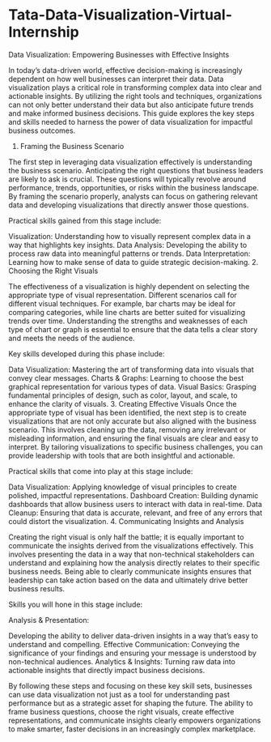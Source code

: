 # Tata-Data-Visualization-Virtual-Internship
Data Visualization: Empowering Businesses with Effective Insights

In today’s data-driven world, effective decision-making is increasingly dependent on how well businesses can interpret their data. Data visualization plays a critical role in transforming complex data into clear and actionable insights. By utilizing the right tools and techniques, organizations can not only better understand their data but also anticipate future trends and make informed business decisions. This guide explores the key steps and skills needed to harness the power of data visualization for impactful business outcomes.

1. Framing the Business Scenario
   
The first step in leveraging data visualization effectively is understanding the business scenario. Anticipating the right questions that business leaders are likely to ask is crucial. These questions will typically revolve around performance, trends, opportunities, or risks within the business landscape. By framing the scenario properly, analysts can focus on gathering relevant data and developing visualizations that directly answer those questions.

Practical skills gained from this stage include:

Visualization:
Understanding how to visually represent complex data in a way that highlights key insights.
Data Analysis:
Developing the ability to process raw data into meaningful patterns or trends.
Data Interpretation:
Learning how to make sense of data to guide strategic decision-making.
2. Choosing the Right Visuals

The effectiveness of a visualization is highly dependent on selecting the appropriate type of visual representation. Different scenarios call for different visual techniques. For example, bar charts may be ideal for comparing categories, while line charts are better suited for visualizing trends over time. Understanding the strengths and weaknesses of each type of chart or graph is essential to ensure that the data tells a clear story and meets the needs of the audience.

Key skills developed during this phase include:

Data Visualization:
Mastering the art of transforming data into visuals that convey clear messages.
Charts & Graphs: Learning to choose the best graphical representation for various types of data.
Visual Basics: 
Grasping fundamental principles of design, such as color, layout, and scale, to enhance the clarity of visuals.
3. Creating Effective Visuals
Once the appropriate type of visual has been identified, the next step is to create visualizations that are not only accurate but also aligned with the business scenario. This involves cleaning up the data, removing any irrelevant or misleading information, and ensuring the final visuals are clear and easy to interpret. By tailoring visualizations to specific business challenges, you can provide leadership with tools that are both insightful and actionable.

Practical skills that come into play at this stage include:

Data Visualization: 
Applying knowledge of visual principles to create polished, impactful representations.
Dashboard Creation: 
Building dynamic dashboards that allow business users to interact with data in real-time.
Data Cleanup: 
Ensuring that data is accurate, relevant, and free of any errors that could distort the visualization.
4. Communicating Insights and Analysis

Creating the right visual is only half the battle; it is equally important to communicate the insights derived from the visualizations effectively. This involves presenting the data in a way that non-technical stakeholders can understand and explaining how the analysis directly relates to their specific business needs. Being able to clearly communicate insights ensures that leadership can take action based on the data and ultimately drive better business results.

Skills you will hone in this stage include:

Analysis & Presentation: 

Developing the ability to deliver data-driven insights in a way that’s easy to understand and compelling.
Effective Communication:
Conveying the significance of your findings and ensuring your message is understood by non-technical audiences.
Analytics & Insights: 
Turning raw data into actionable insights that directly impact business decisions.

By following these steps and focusing on these key skill sets, businesses can use data visualization not just as a tool for understanding past performance but as a strategic asset for shaping the future. The ability to frame business questions, choose the right visuals, create effective representations, and communicate insights clearly empowers organizations to make smarter, faster decisions in an increasingly complex marketplace.

